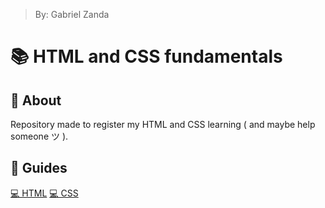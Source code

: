 > By: Gabriel Zanda

# 📚 HTML and CSS fundamentals

## 📌 About

Repository made to register my HTML and CSS learning ( and maybe help someone ツ ).

## 📌 Guides

[💻​ HTML](/>%20HTML%20GUIDE/html.md)
[💻​ CSS](/>%20CSS%20GUIDE/css.md)
